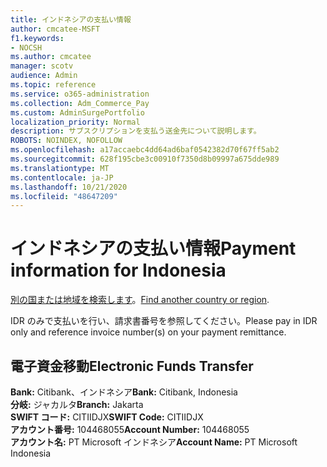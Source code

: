 ```yaml
---
title: インドネシアの支払い情報
author: cmcatee-MSFT
f1.keywords:
- NOCSH
ms.author: cmcatee
manager: scotv
audience: Admin
ms.topic: reference
ms.service: o365-administration
ms.collection: Adm_Commerce_Pay
ms.custom: AdminSurgePortfolio
localization_priority: Normal
description: サブスクリプションを支払う送金先について説明します。
ROBOTS: NOINDEX, NOFOLLOW
ms.openlocfilehash: a17accaebc4dd64ad6baf0542382d70f67ff5ab2
ms.sourcegitcommit: 628f195cbe3c00910f7350d8b09997a675dde989
ms.translationtype: MT
ms.contentlocale: ja-JP
ms.lasthandoff: 10/21/2020
ms.locfileid: "48647209"
---
```

# <a name="payment-information-for-indonesia"></a><span data-ttu-id="55c40-103">インドネシアの支払い情報</span><span class="sxs-lookup"><span data-stu-id="55c40-103">Payment information for Indonesia</span></span>

<span data-ttu-id="55c40-104">[別の国または地域を検索します](../billing-and-payments/pay-for-your-subscription.md)。</span><span class="sxs-lookup"><span data-stu-id="55c40-104">[Find another country or region](../billing-and-payments/pay-for-your-subscription.md).</span></span> 

<span data-ttu-id="55c40-105">IDR のみで支払いを行い、請求書番号を参照してください。</span><span class="sxs-lookup"><span data-stu-id="55c40-105">Please pay in IDR only and reference invoice number(s) on your payment remittance.</span></span>

## <a name="electronic-funds-transfer"></a><span data-ttu-id="55c40-106">電子資金移動</span><span class="sxs-lookup"><span data-stu-id="55c40-106">Electronic Funds Transfer</span></span>

<span data-ttu-id="55c40-107">**Bank:** Citibank、インドネシア</span><span class="sxs-lookup"><span data-stu-id="55c40-107">**Bank:** Citibank, Indonesia</span></span>  
<span data-ttu-id="55c40-108">**分岐:** ジャカルタ</span><span class="sxs-lookup"><span data-stu-id="55c40-108">**Branch:** Jakarta</span></span>  
<span data-ttu-id="55c40-109">**SWIFT コード:** CITIIDJX</span><span class="sxs-lookup"><span data-stu-id="55c40-109">**SWIFT Code:** CITIIDJX</span></span>  
<span data-ttu-id="55c40-110">**アカウント番号:** 104468055</span><span class="sxs-lookup"><span data-stu-id="55c40-110">**Account Number:** 104468055</span></span>  
<span data-ttu-id="55c40-111">**アカウント名:** PT Microsoft インドネシア</span><span class="sxs-lookup"><span data-stu-id="55c40-111">**Account Name:** PT Microsoft Indonesia</span></span>  